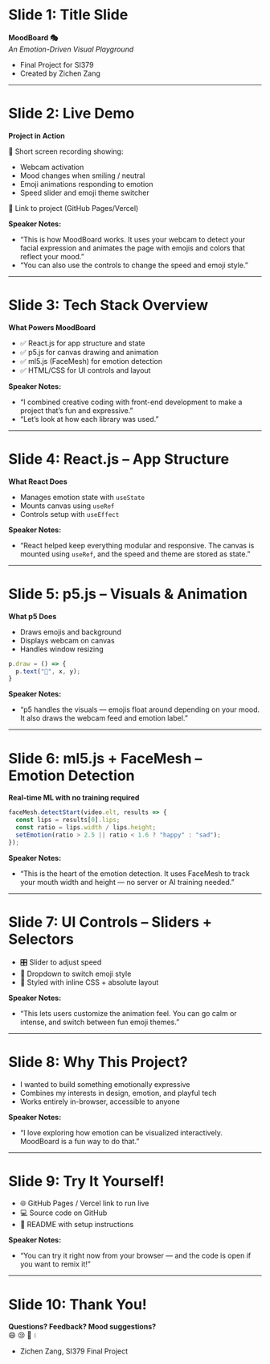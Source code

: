 # Slide 1: Title Slide
**MoodBoard 🎭**  
*An Emotion-Driven Visual Playground*

- Final Project for SI379
- Created by Zichen Zang

---

# Slide 2: Live Demo
**Project in Action**

🎥 Short screen recording showing:
- Webcam activation
- Mood changes when smiling / neutral
- Emoji animations responding to emotion
- Speed slider and emoji theme switcher

📌 Link to project (GitHub Pages/Vercel)

**Speaker Notes:**
- “This is how MoodBoard works. It uses your webcam to detect your facial expression and animates the page with emojis and colors that reflect your mood.”
- “You can also use the controls to change the speed and emoji style.”

---

# Slide 3: Tech Stack Overview
**What Powers MoodBoard**

- ✅ React.js for app structure and state
- ✅ p5.js for canvas drawing and animation
- ✅ ml5.js (FaceMesh) for emotion detection
- ✅ HTML/CSS for UI controls and layout

**Speaker Notes:**
- “I combined creative coding with front-end development to make a project that’s fun and expressive.”
- “Let’s look at how each library was used.”

---

# Slide 4: React.js – App Structure

**What React Does**
- Manages emotion state with `useState`
- Mounts canvas using `useRef`
- Controls setup with `useEffect`

**Speaker Notes:**
- “React helped keep everything modular and responsive. The canvas is mounted using `useRef`, and the speed and theme are stored as state.”

---

# Slide 5: p5.js – Visuals & Animation

**What p5 Does**
- Draws emojis and background
- Displays webcam on canvas
- Handles window resizing

```js
p.draw = () => {
  p.text("💖", x, y);
}
```

**Speaker Notes:**
- “p5 handles the visuals — emojis float around depending on your mood. It also draws the webcam feed and emotion label.”

---

# Slide 6: ml5.js + FaceMesh – Emotion Detection

**Real-time ML with no training required**

```js
faceMesh.detectStart(video.elt, results => {
  const lips = results[0].lips;
  const ratio = lips.width / lips.height;
  setEmotion(ratio > 2.5 || ratio < 1.6 ? "happy" : "sad");
});
```

**Speaker Notes:**
- “This is the heart of the emotion detection. It uses FaceMesh to track your mouth width and height — no server or AI training needed.”

---

# Slide 7: UI Controls – Sliders + Selectors

- 🎛 Slider to adjust speed
- 🎨 Dropdown to switch emoji style
- 📐 Styled with inline CSS + absolute layout

**Speaker Notes:**
- “This lets users customize the animation feel. You can go calm or intense, and switch between fun emoji themes.”

---

# Slide 8: Why This Project?

- I wanted to build something emotionally expressive
- Combines my interests in design, emotion, and playful tech
- Works entirely in-browser, accessible to anyone

**Speaker Notes:**
- “I love exploring how emotion can be visualized interactively. MoodBoard is a fun way to do that.”

---

# Slide 9: Try It Yourself!

- 🌐 GitHub Pages / Vercel link to run live
- 💻 Source code on GitHub
- 📝 README with setup instructions

**Speaker Notes:**
- “You can try it right now from your browser — and the code is open if you want to remix it!”

---

# Slide 10: Thank You!
**Questions? Feedback? Mood suggestions?**  
😄 😢 🌈 💧

- Zichen Zang, SI379 Final Project
